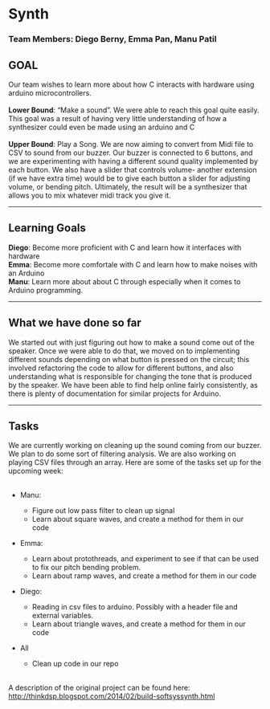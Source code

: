# Synth
### Team Members: Diego Berny, Emma Pan, Manu Patil

## GOAL
Our team wishes to learn more about how C interacts with hardware using arduino microcontrollers. <br><br>
**Lower Bound**: “Make a sound”. We were able to reach this goal quite easily. This goal was a result of having very little understanding of how a synthesizer could even be made using an arduino and C
 <br><br>
**Upper Bound**: Play a Song. We are now aiming to convert from Midi file to CSV to sound from our buzzer. Our buzzer is connected to 6 buttons, and we are experimenting with having a different sound quality implemented by each button. We also have a slider that controls volume- another extension (if we have extra time) would be to give each button a slider for adjusting volume, or bending pitch. Ultimately, the result will be a synthesizer that allows you to mix whatever midi track you give it.  <br>

___

## Learning Goals
**Diego**: Become more proficient with C and learn how it interfaces with hardware <br>
**Emma**: Become more comfortale with C and learn how to make noises with an Arduino <br>
**Manu**: Learn more about about C through especially when it comes to Arduino programming. <br>

___

## What we have done so far
We started out with just figuring out how to make a sound come out of the speaker. Once we were able to do that, we moved on to implementing different sounds depending on what button is pressed on the circuit; this involved refactoring the code to allow for different buttons, and also understanding what is responsible for changing the tone that is produced by the speaker. We have been able to find help online fairly consistently, as there is plenty of documentation for similar projects for Arduino. <br>

___

## Tasks
We are currently working on cleaning up the sound coming from our buzzer. We plan to do some sort of filtering analysis. We are also working on playing CSV files through an array. Here are some of the tasks set up for the upcoming week: <br><br>
* Manu:
     - Figure out low pass filter to clean up signal
     - Learn about square waves, and create a method for them in our code

* Emma:
     - Learn about protothreads, and experiment to see if that can be used to fix our pitch bending problem.
     - Learn about ramp waves, and create a method for them in our code
* Diego:
     - Reading in csv files to arduino. Possibly with a header file and external variables.
     - Learn about triangle waves, and create a method for them in our code
* All
     - Clean up code in our repo

<br> A description of the original project can be found here:
http://thinkdsp.blogspot.com/2014/02/build-softsyssynth.html
